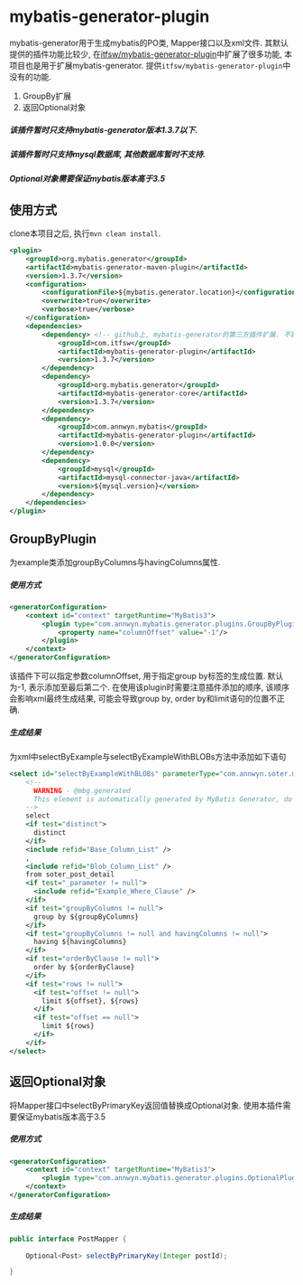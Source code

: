 # mybatis-generator-plugin
mybatis-generator用于生成mybatis的PO类, Mapper接口以及xml文件.
其默认提供的插件功能比较少, 在[itfsw/mybatis-generator-plugin](https://github.com/itfsw/mybatis-generator-plugin)中扩展了很多功能, 本项目也是用于扩展mybatis-generator. 提供`itfsw/mybatis-generator-plugin`中没有的功能.

1. GroupBy扩展
2. 返回Optional对象
 
##### 该插件暂时只支持mybatis-generator版本1.3.7以下.
##### 该插件暂时只支持mysql数据库, 其他数据库暂时不支持.
##### Optional对象需要保证mybatis版本高于3.5

## 使用方式
clone本项目之后, 执行`mvn clean install`.

```xml
<plugin>
    <groupId>org.mybatis.generator</groupId>
    <artifactId>mybatis-generator-maven-plugin</artifactId>
    <version>1.3.7</version>
    <configuration>
        <configurationFile>${mybatis.generator.location}</configurationFile>
        <overwrite>true</overwrite>
        <verbose>true</verbose>
    </configuration>
    <dependencies>
        <dependency> <!-- github上, mybatis-generator的第三方插件扩展. 不需要可以删除 -->
            <groupId>com.itfsw</groupId>
            <artifactId>mybatis-generator-plugin</artifactId>
            <version>1.3.7</version>
        </dependency>
        <dependency>
            <groupId>org.mybatis.generator</groupId>
            <artifactId>mybatis-generator-core</artifactId>
            <version>1.3.7</version>
        </dependency>
        <dependency>
            <groupId>com.annwyn.mybatis</groupId>
            <artifactId>mybatis-generator-plugin</artifactId>
            <version>1.0.0</version>
        </dependency>
        <dependency>
            <groupId>mysql</groupId>
            <artifactId>mysql-connector-java</artifactId>
            <version>${mysql.version}</version>
        </dependency>
    </dependencies>
</plugin>
```

## GroupByPlugin
为example类添加groupByColumns与havingColumns属性. 

##### 使用方式
```xml
<generatorConfiguration>
    <context id="context" targetRuntime="MyBatis3">
        <plugin type="com.annwyn.mybatis.generator.plugins.GroupByPlugin" >
            <property name="columnOffset" value="-1"/>
        </plugin>
    </context>
</generatorConfiguration>
```
该插件下可以指定参数columnOffset, 用于指定group by标签的生成位置. 默认为-1, 表示添加至最后第二个.
在使用该plugin时需要注意插件添加的顺序, 该顺序会影响xml最终生成结果, 可能会导致group by, order by和limit语句的位置不正确.

##### 生成结果
为xml中selectByExample与selectByExampleWithBLOBs方法中添加如下语句
```xml
<select id="selectByExampleWithBLOBs" parameterType="com.annwyn.soter.mybatis.generator.example.PostDetailExample" resultMap="ResultMapWithBLOBs">
    <!--
      WARNING - @mbg.generated
      This element is automatically generated by MyBatis Generator, do not modify.
    -->
    select
    <if test="distinct">
      distinct
    </if>
    <include refid="Base_Column_List" />
    ,
    <include refid="Blob_Column_List" />
    from soter_post_detail
    <if test="_parameter != null">
      <include refid="Example_Where_Clause" />
    </if>
    <if test="groupByColumns != null">
      group by ${groupByColumns}
    </if>
    <if test="groupByColumns != null and havingColumns != null">
      having ${havingColumns}
    </if>
    <if test="orderByClause != null">
      order by ${orderByClause}
    </if>
    <if test="rows != null">
      <if test="offset != null">
        limit ${offset}, ${rows}
      </if>
      <if test="offset == null">
        limit ${rows}
      </if>
    </if>
</select>
```

## 返回Optional对象
将Mapper接口中selectByPrimaryKey返回值替换成Optional对象. 使用本插件需要保证mybatis版本高于3.5

##### 使用方式
```xml
<generatorConfiguration>
    <context id="context" targetRuntime="MyBatis3">
        <plugin type="com.annwyn.mybatis.generator.plugins.OptionalPlugin" />
    </context>
</generatorConfiguration>
```

##### 生成结果
```java
public interface PostMapper {
    
    Optional<Post> selectByPrimaryKey(Integer postId);

}
```